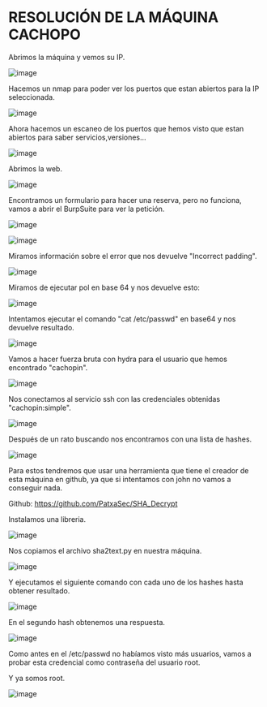 # RESOLUCIÓN DE LA MÁQUINA CACHOPO

Abrimos la máquina y vemos su IP.

![image](https://github.com/user-attachments/assets/f0a4c999-363a-416e-84e1-9c1b1462513f)

Hacemos un nmap para poder ver los puertos que estan abiertos para la IP seleccionada.

![image](https://github.com/user-attachments/assets/deecee82-c953-4ca5-9090-4e7aeb203601)

Ahora hacemos un escaneo de los puertos que hemos visto que estan abiertos para saber servicios,versiones...

![image](https://github.com/user-attachments/assets/9a0fa739-c681-4e61-bdf2-f45ed0cecd36)

Abrimos la web.

![image](https://github.com/user-attachments/assets/0179d288-24f1-41f6-b3d7-ed0e74e9d1bd)

Encontramos un formulario para hacer una reserva, pero no funciona, vamos a abrir el BurpSuite para ver la petición.

![image](https://github.com/user-attachments/assets/1b00c31e-b483-46e5-85b4-8340d4074d67)

![image](https://github.com/user-attachments/assets/2d0c2d0a-895a-411e-bfc0-56073d5c498a)

Miramos información sobre el error que nos devuelve "Incorrect padding".

![image](https://github.com/user-attachments/assets/7706a8bf-a026-467d-b580-e53a4781977a)

Miramos de ejecutar pol en base 64 y nos devuelve esto: 

![image](https://github.com/user-attachments/assets/15774894-7448-4d30-a285-959868a09c46)

Intentamos ejecutar el comando "cat /etc/passwd" en base64 y nos devuelve resultado.

![image](https://github.com/user-attachments/assets/55b6b584-facd-4166-9465-4c0ee9adf461)

Vamos a hacer fuerza bruta con hydra para el usuario que hemos encontrado "cachopin".

![image](https://github.com/user-attachments/assets/74506e68-e78b-45c3-8fa5-f957a70cf2c4)

Nos conectamos al servicio ssh con las credenciales obtenidas "cachopin:simple".

![image](https://github.com/user-attachments/assets/ee5a3782-10ca-4af3-9f87-ba76051b4cb0)

Después de un rato buscando nos encontramos con una lista de hashes.

![image](https://github.com/user-attachments/assets/1dc9719f-4b83-4b4f-b94d-932c752e952a)

Para estos tendremos que usar una herramienta que tiene el creador de esta máquina en github, ya que si intentamos con john no vamos a conseguir nada.

Github: https://github.com/PatxaSec/SHA_Decrypt

Instalamos una libreria.

![image](https://github.com/user-attachments/assets/cd413248-f2cb-47ce-b236-d5c77bb4b9ac)

Nos copiamos el archivo sha2text.py en nuestra máquina.

![image](https://github.com/user-attachments/assets/c110b248-4a68-4bf1-a58e-a32b5066d7b1)

Y ejecutamos el siguiente comando con cada uno de los hashes hasta obtener resultado. 

![image](https://github.com/user-attachments/assets/fa4f34cf-0ccd-4c70-972d-c78e82a81672)

En el segundo hash obtenemos una respuesta.

![image](https://github.com/user-attachments/assets/bd097bf8-9c20-40f5-b4e1-b6988a6e0a21)

Como antes en el /etc/passwd no habíamos visto más usuarios, vamos a probar esta credencial como contraseña del usuario root.

Y ya somos root.

![image](https://github.com/user-attachments/assets/4eabd110-2c65-4e0d-963d-bebeae6a10b9)
